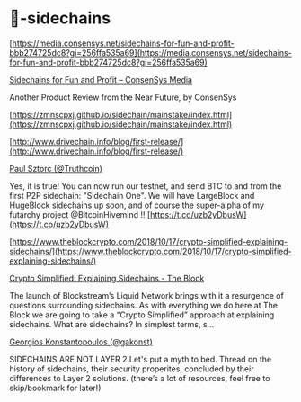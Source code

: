 # 🧱-sidechains




[https://media.consensys.net/sidechains-for-fun-and-profit-bbb274725dc8?gi=256ffa535a69](https://media.consensys.net/sidechains-for-fun-and-profit-bbb274725dc8?gi=256ffa535a69)

[Sidechains for Fun and Profit – ConsenSys Media](https://media.consensys.net/sidechains-for-fun-and-profit-bbb274725dc8?gi=256ffa535a69)

Another Product Review from the Near Future, by ConsenSys



[https://zmnscpxj.github.io/sidechain/mainstake/index.html](https://zmnscpxj.github.io/sidechain/mainstake/index.html)



[http://www.drivechain.info/blog/first-release/](http://www.drivechain.info/blog/first-release/)


[Paul Sztorc (@Truthcoin)](https://twitter.com/Truthcoin/status/1044744031824015360)

Yes, it is true! You can now run our testnet, and send BTC to and from the first P2P sidechain: "Sidechain One". We will have LargeBlock and HugeBlock sidechains up soon, and of course the super-alpha of my futarchy project @BitcoinHivemind !! [https://t.co/uzb2yDbusW](https://t.co/uzb2yDbusW)



[https://www.theblockcrypto.com/2018/10/17/crypto-simplified-explaining-sidechains/](https://www.theblockcrypto.com/2018/10/17/crypto-simplified-explaining-sidechains/)



[Crypto Simplified: Explaining Sidechains - The Block](https://www.theblockcrypto.com/2018/10/17/crypto-simplified-explaining-sidechains)

The launch of Blockstream’s Liquid Network brings with it a resurgence of questions surrounding sidechains. As with everything we do here at The Block we are going to take a “Crypto Simplified” approach at explaining sidechains. What are sidechains? In simplest terms, s...


[Georgios Konstantopoulos (@gakonst)](https://twitter.com/gakonst/status/1146793685545304064?s=21)

SIDECHAINS ARE NOT LAYER 2 Let's put a myth to bed. Thread on the history of sidechains, their security properites, concluded by their differences to Layer 2 solutions. (there’s a lot of resources, feel free to skip/bookmark for later!)


